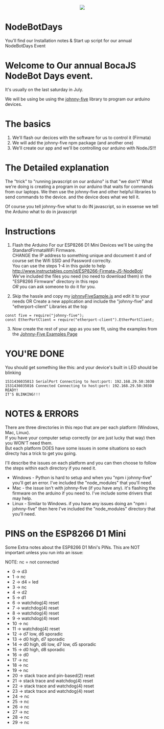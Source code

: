 <p align="center">
  <img src="http://nodebots.io/img/equation.png">
</p>

<h1>NodeBotDays</h1>
You'll find our Installation notes &amp; Start up script for our annual NodeBotDays Event

# Welcome to Our annual BocaJS NodeBot Days event.

It's usually on the last saturday in July.

We will be using be using the [johnny-five](http://johnny-five.io/) library to program our arduino devices.

# The basics
1) We'll flash our decices with the software for us to control it (Firmata)
2) We will add the johnny-five npm package (and another one)
3) We'll create our app and we'll be controlling our arduino with NodeJS!!!

# The Detailed explanation

The "trick" to "running javascript on our arduino" is that "we don't"
What we're doing is creating a program in our arduino that waits for commands from our laptops.
We then use the johnny-five and other helpful libraries to send commands to the device.
and the device does what we tell it.

Of course you tell johnny-five what to do IN javascript, so in essense we tell the Arduino what to do in javascript

# Instructions

1) Flash the Arduino
For our ESP8266 D1 Mini Devices we'll be using the StandardFirmataWiFi Firmware.<BR>
CHANGE the  IP address to something unique and document it and of course set the Wifi SSID and Password correclty.<BR>
You can use the steps 1-4 in this guide to help http://www.instructables.com/id/ESP8266-Firmata-J5-NodeBot/<BR>
We've included the files you need (no need to download them) in the "ESP8266 Firmware" directory in this repo<BR>
*OR* you can ask someone to do it for you. <BR>

2) Skip the hassle and copy my [johnnyFiveSample.js](https://raw.githubusercontent.com/bocajs/NodeBotDays/master/johnnyFiveSample.js) and edit it to your needs
OR 
Create a new application and include the "johnny-five" and "etherport-client" Libraries at the top
```
const five = require("johnny-five"); 
const EtherPortClient = require("etherport-client").EtherPortClient;
```

3) Now create the rest of your app as you see fit, using the examples from the [Johnny-Five Examples Page](http://johnny-five.io/examples/)

# YOU'RE DONE
You should get something like this: and your device's built in LED should be blinking
```
1531436035013 SerialPort Connecting to host:port: 192.168.29.50:3030
1531436035016 Connected Connecting to host:port: 192.168.29.50:3030
READY!
IT'S BLINKING!!!
```


# NOTES & ERRORS
There are three directories in this repo that are per each platform (Windows, Mac, Linux).<BR>
If you have your computer setup correctly (or are just lucky that way) then you WON'T need them.<BR>
But each platform DOES have some issues in some situations so each directy has a trick to get you going.<BR>

I'll describe the issues on each platform and you can then choose to follow the steps within each directory if you need it.
- Windows - Python is hard to setup and when you "npm i johnny-five" you'll get an error. I've included the "node_modules" that you'll need.
- Mac - the issue isn't with johnny-five (if you have any). it's flashing the firmware on the arduino if you need to. I've include some drivers that may help.
- Linux - Similar to Windows. if you have any issues doing an "npm i johnny-five" then here I've included the "node_modules" directory that you'll need.


# PINS on the ESP8266 D1 Mini 
Some Extra notes about the ESP8266 D1 Mini's PINs. This are NOT important unless you run into an issue:

NOTE: nc = not connected

- 0 -> d3
- 1 -> nc
- 2 -> d4 = led
- 3 -> nc
- 4 -> d2
- 5 -> d1
- 6 -> watchdog(4) reset
- 7 -> watchdog(4) reset
- 8 -> watchdog(4) reset
- 9 -> watchdog(4) reset
- 10 -> nc
- 11 -> watchdog(4) reset
- 12 -> d7 low, d6 sporadic
- 13 -> d0 high, d7 sporadic
- 14 -> d0 high, d6 low, d7 low, d5 sporadic
- 15 -> d0 high, d8 sporadic
- 16 -> d0
- 17 -> nc
- 18 -> nc
- 19 -> nc
- 20 -> stack trace and pin-based(2) reset
- 21 -> stack trace and watchdog(4) reset
- 22 -> stack trace and watchdog(4) reset
- 23 -> stack trace and watchdog(4) reset
- 24 -> nc
- 25 -> nc
- 26 -> nc
- 27 -> nc
- 28 -> nc
- 29 -> nc